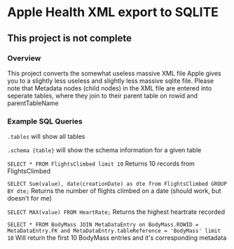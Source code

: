 # Apple Health XML export to SQLITE

## This project is not complete

### Overview

This project converts the somewhat useless massive XML file Apple gives you to a slightly less useless and slightly less massive sqlite file. Please note that Metadata nodes (child nodes) in the XML file are entered into seperate tables, where they join to their parent table on rowid and parentTableName

### Example SQL Queries

`.tables` will show all tables

`.schema {table}` will show the schema information for a given table

`SELECT * FROM FlightsClimbed limit 10` Returns 10 records from FlightsClimbed

`SELECT Sum(value), date(creationDate) as dte from FlightsClimbed GROUP BY dte;` Returns the number of flights climbed on a date (should work, but doesn't for me)

`SELECT MAX(value) FROM HeartRate;` Returns the highest heartrate recorded

`SELECT * FROM BodyMass JOIN MetaDataEntry on BodyMass.ROWID = MetaDataEntry.FK and MetaDataEntry.tableReference = 'BodyMass' limit 10` Will return the first 10 BodyMass entries and it's corresponding metadata
